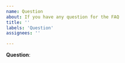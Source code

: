 ```yaml
---
name: Question
about: If you have any question for the FAQ
title: ''
labels: 'Question'
assignees: ''

---
```


<!-- ⚠️⚠️ If you do not use this template, we will simply close your question issue. There are no exceptions for this! Please remember that we are not paid to solve or even answer your feature requests, so we do all this work in OUR free time. ⚠️⚠️ -->

<!-- Provide a general summary of the feature in the Title above -->
<!-- Use Markdown to highlight and format your code! -->
<!-- https://guides.github.com/pdfs/markdown-cheatsheet-online.pdf -->
<!-- https://developers.google.com/blockly/guides/modify/contribute/write_a_good_issue -->

**Question**:
